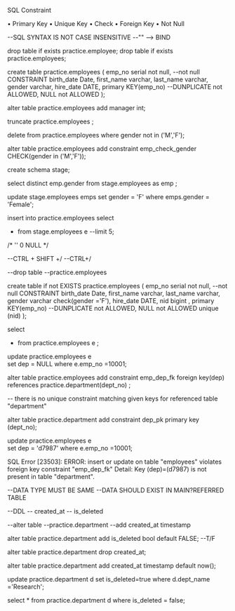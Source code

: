 SQL Constraint

• Primary Key
• Unique Key
• Check
• Foreign Key
• Not Null

--SQL SYNTAX IS NOT CASE INSENSITIVE
--"" --> BIND

drop table if exists practice.employee;
drop table if exists practice.employees;


create table 
practice.employees
(
emp_no serial not null, --not null CONSTRAINT
birth_date Date,
first_name varchar,
last_name varchar,
gender varchar,
hire_date DATE,
primary KEY(emp_no) --DUNPLICATE not ALLOWED, NULL not ALLOWED
);

alter table practice.employees
add manager int;

truncate practice.employees ;

delete from practice.employees 
where gender not in ('M','F');

alter table practice.employees
add constraint emp_check_gender
CHECK(gender in ('M','F'));


create schema stage;

select 
distinct 
emp.gender 
from 
stage.employees as emp ;

update 
stage.employees emps
set gender  = 'F'
where emps.gender = 'Female';

insert into 
practice.employees
select 
* from 
stage.employees e 
--limit 5;



/*
''
0
NULL
*/

--CTRL + SHIFT +/
--CTRL+/

--drop table 
--practice.employees

create table 
if not EXISTS
practice.employees
(
emp_no serial not null, --not null CONSTRAINT
birth_date Date,
first_name varchar,
last_name varchar,
gender varchar check(gender ='F'),
hire_date DATE,
nid bigint ,
primary KEY(emp_no) --DUNPLICATE not ALLOWED, NULL not ALLOWED
unique (nid)
);

select 
* from 
practice.employees e ;


update 
practice.employees e  
set dep = NULL
where e.emp_no =10001;

alter table 
practice.employees 
add constraint emp_dep_fk
foreign key(dep)
references practice.department(dept_no)
;

-- there is no unique constraint matching given keys for referenced table "department"
 
 alter table practice.department 
 add constraint dep_pk
 primary key (dept_no);
 
update 
practice.employees e  
set dep = 'd7987'
where e.emp_no =10001;

SQL Error [23503]: ERROR: insert or update on table "employees" violates 
foreign key constraint "emp_dep_fk"
  Detail: Key (dep)=(d7987) is not present in table "department".

--DATA TYPE MUST BE SAME
  --DATA SHOULD EXIST IN MAIN?REFERRED TABLE
 
  --DDL 
--  	created_at 
--  	is_deleted
  	
--alter table 
--practice.department 
--add created_at timestamp

alter table 
practice.department 
add is_deleted bool 
default FALSE;
--T/F

alter table practice.department 
drop created_at;


alter table 
practice.department 
add created_at timestamp
default now();

update 
practice.department d 
set is_deleted=true 
where d.dept_name ='Research';

select 
* 
from 
practice.department d 
where is_deleted = false;